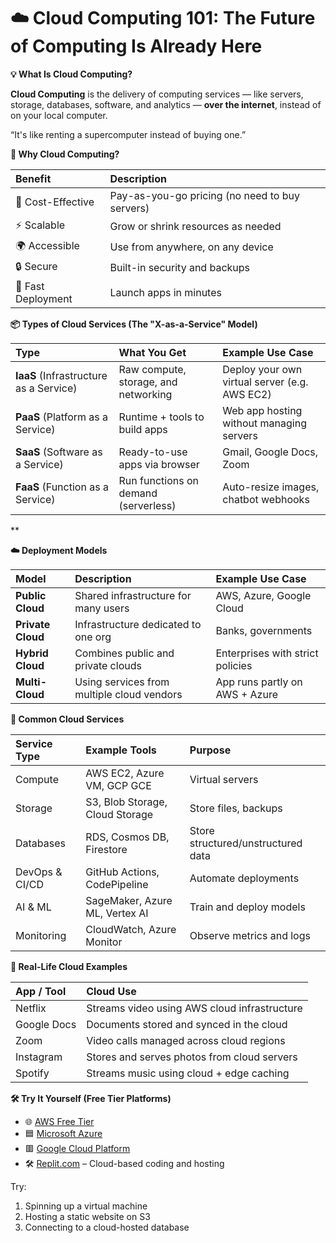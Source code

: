 # **☁️ Cloud Computing 101: The Future of Computing Is Already Here**

**💡 What Is Cloud Computing?**

**Cloud Computing** is the delivery of computing services — like servers, storage, databases, software, and analytics — **over the internet**, instead of on your local computer.

“It's like renting a supercomputer instead of buying one.”

**🧠 Why Cloud Computing?**

|**Benefit**|**Description**|
| :- | :- |
|💸 Cost-Effective|Pay-as-you-go pricing (no need to buy servers)|
|⚡ Scalable|Grow or shrink resources as needed|
|🌍 Accessible|Use from anywhere, on any device|
|🔒 Secure|Built-in security and backups|
|🚀 Fast Deployment|Launch apps in minutes|

**📦 Types of Cloud Services (The "X-as-a-Service" Model)**

|**Type**|**What You Get**|**Example Use Case**|
| :- | :- | :- |
|**IaaS** (Infrastructure as a Service)|Raw compute, storage, and networking|Deploy your own virtual server (e.g. AWS EC2)|
|**PaaS** (Platform as a Service)|Runtime + tools to build apps|Web app hosting without managing servers|
|**SaaS** (Software as a Service)|Ready-to-use apps via browser|Gmail, Google Docs, Zoom|
|**FaaS** (Function as a Service)|Run functions on demand (serverless)|Auto-resize images, chatbot webhooks|

**

**☁️ Deployment Models**

|**Model**|**Description**|**Example Use Case**|
| :- | :- | :- |
|**Public Cloud**|Shared infrastructure for many users|AWS, Azure, Google Cloud|
|**Private Cloud**|Infrastructure dedicated to one org|Banks, governments|
|**Hybrid Cloud**|Combines public and private clouds|Enterprises with strict policies|
|**Multi-Cloud**|Using services from multiple cloud vendors|App runs partly on AWS + Azure|

**🧰 Common Cloud Services**

|**Service Type**|**Example Tools**|**Purpose**|
| :- | :- | :- |
|Compute|AWS EC2, Azure VM, GCP GCE|Virtual servers|
|Storage|S3, Blob Storage, Cloud Storage|Store files, backups|
|Databases|RDS, Cosmos DB, Firestore|Store structured/unstructured data|
|DevOps & CI/CD|GitHub Actions, CodePipeline|Automate deployments|
|AI & ML|SageMaker, Azure ML, Vertex AI|Train and deploy models|
|Monitoring|CloudWatch, Azure Monitor|Observe metrics and logs|

**🧪 Real-Life Cloud Examples**

|**App / Tool**|**Cloud Use**|
| :- | :- |
|Netflix|Streams video using AWS cloud infrastructure|
|Google Docs|Documents stored and synced in the cloud|
|Zoom|Video calls managed across cloud regions|
|Instagram|Stores and serves photos from cloud servers|
|Spotify|Streams music using cloud + edge caching|

**🛠️ Try It Yourself (Free Tier Platforms)**

- 🌐 [AWS Free Tier](https://aws.amazon.com/free)
- 🟦 [Microsoft Azure](https://azure.microsoft.com/free)
- 🟥 [Google Cloud Platform](https://cloud.google.com/free)
- 🛠️ [Replit.com](https://replit.com/) – Cloud-based coding and hosting

Try:

1. Spinning up a virtual machine
1. Hosting a static website on S3
1. Connecting to a cloud-hosted database


